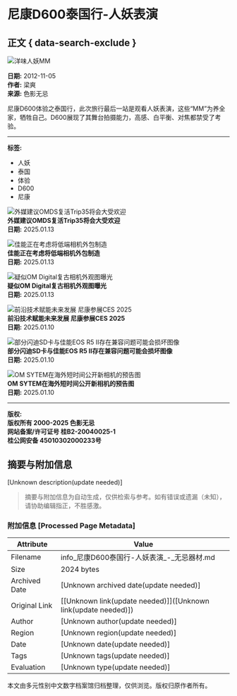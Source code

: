 # 尼康D600泰国行-人妖表演

## 正文 { data-search-exclude }


![洋味人妖MM](/uploads/allimg/121104/59-121104162952.jpg)

**日期:** 2012-11-05  
**作者:** 梁爽  
**来源:** 色影无忌  

尼康D600体验之泰国行，此次旅行最后一站是观看人妖表演，这些“MM”为养全家，牺牲自己。D600展现了其舞台拍摄能力，高感、白平衡、对焦都禁受了考验。

---

**标签:**  
- 人妖  
- 泰国  
- 体验  
- D600  
- 尼康  

![外媒建议OMDS复活Trip35将会大受欢迎](//cmscdn.xitek.com/resize/200x120/uploads/allimg/20250113/59-1736732674984.jpg)  
**外媒建议OMDS复活Trip35将会大受欢迎**  
**日期:** 2025.01.13  

![佳能正在考虑将低端相机外包制造](//cmscdn.xitek.com/resize/200x120/uploads/allimg/20250113/59-1736731203089.png)  
**佳能正在考虑将低端相机外包制造**  
**日期:** 2025.01.13  

![疑似OM Digital复古相机外观图曝光](//cmscdn.xitek.com/resize/200x120/uploads/allimg/20250113/61-1736731594584.png)  
**疑似OM Digital复古相机外观图曝光**  
**日期:** 2025.01.13  

![前沿技术赋能未来发展 尼康参展CES 2025](//cmscdn.xitek.com/resize/200x120/uploads/allimg/20250110/59-1736495665905.jpg)  
**前沿技术赋能未来发展 尼康参展CES 2025**  
**日期:** 2025.01.10  

![部分闪迪SD卡与佳能EOS R5 II存在兼容问题可能会损坏图像](//cmscdn.xitek.com/resize/200x120/uploads/allimg/20250110/59-1736479587438.jpg)  
**部分闪迪SD卡与佳能EOS R5 II存在兼容问题可能会损坏图像**  
**日期:** 2025.01.10  

![OM SYTEM在海外短时间公开新相机的预告图](//cmscdn.xitek.com/resize/200x120/uploads/allimg/20250110/59-1736477137510.jpg)  
**OM SYTEM在海外短时间公开新相机的预告图**  
**日期:** 2025.01.10  

---

**版权:**  
**版权所有 2000-2025 色影无忌**  
**网站备案/许可证号 桂B2-20040025-1**  
**桂公网安备 45010302000233号**
<!-- tcd_original_link https://info.xitek.com/galleries/201211/05-297915.html -->


## 摘要与附加信息

<!-- tcd_abstract -->
[Unknown description(update needed)]
<!-- tcd_abstract_end -->

> 摘要与附加信息为自动生成，仅供检索与参考。如有错误或遗漏（未知），请协助编辑指正，不胜感激。

### 附加信息 [Processed Page Metadata]

| Attribute       | Value                                  |
|-----------------|----------------------------------------|
| Filename        | info_尼康D600泰国行-人妖表演_-_无忌器材.md                             |
| Size            | 2024 bytes                           |
| Archived Date   | [Unknown archived date(update needed)]                             |
| Original Link   | [[Unknown link(update needed)]]([Unknown link(update needed)])                       |
| Author          | [Unknown author(update needed)]                               |
| Region          | [Unknown region(update needed)]                               |
| Date            | [Unknown date(update needed)]                                 |
| Tags            | [Unknown tags(update needed)]                                 |
| Evaluation            | [Unknown type(update needed)]                                 |
<!-- tcd_table_end -->

本文由多元性别中文数字档案馆归档整理，仅供浏览。版权归原作者所有。
